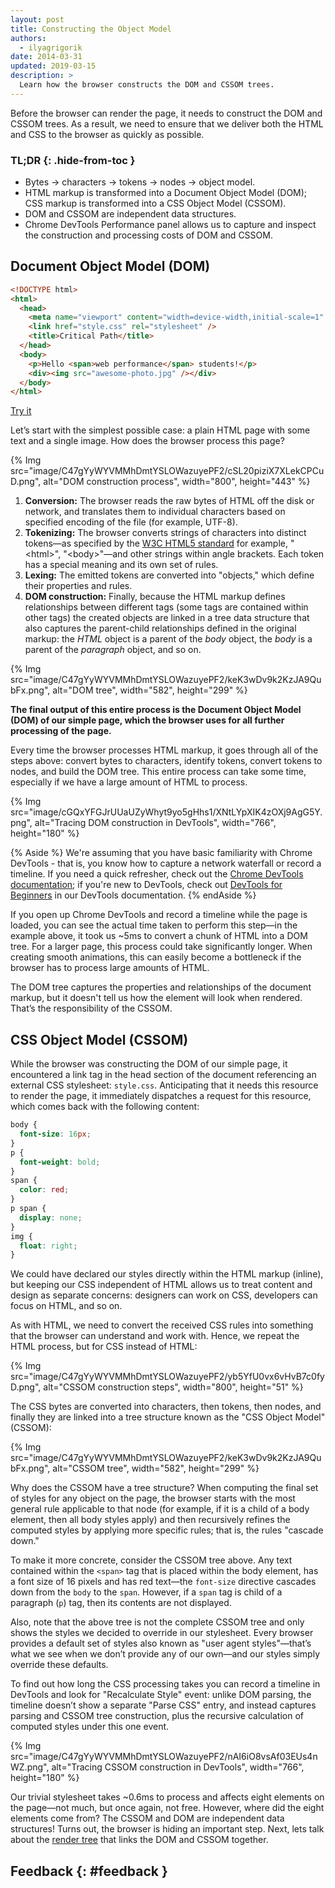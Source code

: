 ```yaml
---
layout: post
title: Constructing the Object Model
authors:
  - ilyagrigorik
date: 2014-03-31
updated: 2019-03-15
description: >
  Learn how the browser constructs the DOM and CSSOM trees.
---
```


Before the browser can render the page, it needs to construct the DOM and
CSSOM trees. As a result, we need to ensure that we deliver both the HTML and
CSS to the browser as quickly as possible.

### TL;DR {: .hide-from-toc }

- Bytes → characters → tokens → nodes → object model.
- HTML markup is transformed into a Document Object Model (DOM); CSS markup is
  transformed into a CSS Object Model (CSSOM).
- DOM and CSSOM are independent data structures.
- Chrome DevTools Performance panel allows us to capture and inspect the construction
  and processing costs of DOM and CSSOM.

## Document Object Model (DOM)

```html
<!DOCTYPE html>
<html>
  <head>
    <meta name="viewport" content="width=device-width,initial-scale=1" />
    <link href="style.css" rel="stylesheet" />
    <title>Critical Path</title>
  </head>
  <body>
    <p>Hello <span>web performance</span> students!</p>
    <div><img src="awesome-photo.jpg" /></div>
  </body>
</html>
```

[Try it](https://googlesamples.github.io/web-fundamentals/fundamentals/performance/critical-rendering-path/basic_dom.html)

Let’s start with the simplest possible case: a plain HTML page with some text
and a single image. How does the browser process this page?

{% Img src="image/C47gYyWYVMMhDmtYSLOWazuyePF2/cSL20piziX7XLekCPCuD.png", alt="DOM construction process", width="800", height="443" %}

1. **Conversion:** The browser reads the raw bytes of HTML off the disk or
   network, and translates them to individual characters based on specified
   encoding of the file (for example, UTF-8).
1. **Tokenizing:** The browser converts strings of characters into distinct
   tokens&mdash;as specified by the [W3C HTML5 standard](http://www.w3.org/TR/html5/)
   for example, "&lt;html&gt;", "&lt;body&gt;"&mdash;and other strings within
   angle brackets. Each token has a special meaning and its own set of rules.
1. **Lexing:** The emitted tokens are converted into "objects," which define
   their properties and rules.
1. **DOM construction:** Finally, because the HTML markup defines relationships
   between different tags (some tags are contained within other tags) the
   created objects are linked in a tree data structure that also captures
   the parent-child relationships defined in the original markup: the _HTML_
   object is a parent of the _body_ object, the _body_ is a parent of the
   _paragraph_ object, and so on.

{% Img src="image/C47gYyWYVMMhDmtYSLOWazuyePF2/keK3wDv9k2KzJA9QubFx.png", alt="DOM tree", width="582", height="299" %}

**The final output of this entire process is the Document Object Model (DOM)
of our simple page, which the browser uses for all further processing of the
page.**

Every time the browser processes HTML markup, it goes through all of the steps
above: convert bytes to characters, identify tokens, convert tokens to nodes,
and build the DOM tree. This entire process can take some time, especially if
we have a large amount of HTML to process.

{% Img src="image/cGQxYFGJrUUaUZyWhyt9yo5gHhs1/XNtLYpXIK4zOXj9AgG5Y.png", alt="Tracing DOM construction in DevTools", width="766", height="180" %}

{% Aside %}
We're assuming that you have basic familiarity with Chrome DevTools - that
is, you know how to capture a network waterfall or record a timeline. If you
need a quick refresher, check out the
[Chrome DevTools documentation](https://developer.chrome.com/docs/devtools/overview/); if you're new to
DevTools, check out [DevTools for Beginners](https://developer.chrome.com/docs/devtools/open/)
in our DevTools documentation.
{% endAside %}

If you open up Chrome DevTools and record a timeline while the page is loaded,
you can see the actual time taken to perform this step&mdash;in the example
above, it took us ~5ms to convert a chunk of HTML into a DOM tree. For a
larger page, this process could take significantly longer. When creating
smooth animations, this can easily become a bottleneck if the browser has to
process large amounts of HTML.

The DOM tree captures the properties and relationships of the document markup,
but it doesn't tell us how the element will look when rendered. That’s the
responsibility of the CSSOM.

## CSS Object Model (CSSOM)

While the browser was constructing the DOM of our simple page, it encountered
a link tag in the head section of the document referencing an external CSS
stylesheet: `style.css`. Anticipating that it needs this resource to render the
page, it immediately dispatches a request for this resource, which comes back
with the following content:

```css
body {
  font-size: 16px;
}
p {
  font-weight: bold;
}
span {
  color: red;
}
p span {
  display: none;
}
img {
  float: right;
}
```

We could have declared our styles directly within the HTML markup (inline), but
keeping our CSS independent of HTML allows us to treat content and design as
separate concerns: designers can work on CSS, developers can focus on HTML,
and so on.

As with HTML, we need to convert the received CSS rules into something that
the browser can understand and work with. Hence, we repeat the HTML process,
but for CSS instead of HTML:

{% Img src="image/C47gYyWYVMMhDmtYSLOWazuyePF2/yb5YfU0vx6vHvB7c0fyD.png", alt="CSSOM construction steps", width="800", height="51" %}

The CSS bytes are converted into characters, then tokens, then nodes, and
finally they are linked into a tree structure known as the "CSS Object Model"
(CSSOM):

{% Img src="image/C47gYyWYVMMhDmtYSLOWazuyePF2/keK3wDv9k2KzJA9QubFx.png", alt="CSSOM tree", width="582", height="299" %}

Why does the CSSOM have a tree structure? When computing the final set of
styles for any object on the page, the browser starts with the most general
rule applicable to that node (for example, if it is a child of a body element,
then all body styles apply) and then recursively refines the computed styles
by applying more specific rules; that is, the rules "cascade down."

To make it more concrete, consider the CSSOM tree above. Any text contained
within the `<span>` tag that is placed within the body element, has a font
size of 16 pixels and has red text&mdash;the `font-size` directive cascades
down from the `body` to the `span`. However, if a `span` tag is child of a
paragraph (`p`) tag, then its contents are not displayed.

Also, note that the above tree is not the complete CSSOM tree and only shows
the styles we decided to override in our stylesheet. Every browser provides
a default set of styles also known as "user agent styles"&mdash;that’s what
we see when we don’t provide any of our own&mdash;and our styles simply
override these defaults.

To find out how long the CSS processing takes you can record a timeline in
DevTools and look for "Recalculate Style" event: unlike DOM parsing, the
timeline doesn’t show a separate "Parse CSS" entry, and instead captures
parsing and CSSOM tree construction, plus the recursive calculation of
computed styles under this one event.

{% Img src="image/C47gYyWYVMMhDmtYSLOWazuyePF2/nAI6iO8vsAf03EUs4nWZ.png", alt="Tracing CSSOM construction in DevTools", width="766", height="180" %}

Our trivial stylesheet takes ~0.6ms to process and affects eight elements on
the page&mdash;not much, but once again, not free. However, where did the
eight elements come from? The CSSOM and DOM are independent data structures!
Turns out, the browser is hiding an important step. Next, lets talk about the
[render tree](/critical-rendering-path-render-tree-construction)
that links the DOM and CSSOM together.

## Feedback {: #feedback }
